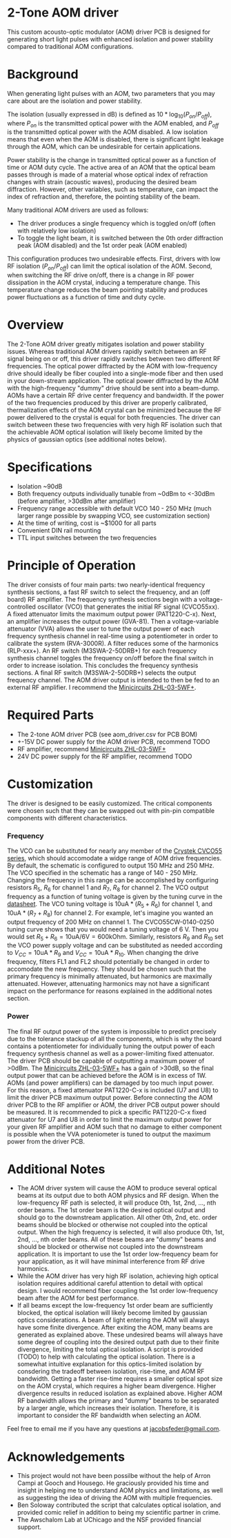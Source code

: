 # 2-Tone AOM driver
This custom acousto-optic modulator (AOM) driver PCB is designed for generating short light pulses with enhanced isolation and power stability compared to traditional AOM configurations.

# Background
When generating light pulses with an AOM, two parameters that you may care about are the isolation and power stability.

The isolation (usually expressed in dB) is defined as $10*\log_{10}(P_{on} / P_{off})$, where $P_{on}$ is the transmitted optical power with the AOM enabled, and $P_{off}$ is the transmitted optical power with the AOM disabled. A low isolation means that even when the AOM is disabled, there is significant light leakage through the AOM, which can be undesirable for certain applications.

Power stability is the change in transmitted optical power as a function of time or AOM duty cycle. The active area of an AOM that the optical beam passes through is made of a material whose optical index of refraction changes with strain (acoustic waves), producing the desired beam diffraction. However, other variables, such as temperature, can impact the index of refraction and, therefore, the pointing stability of the beam.

Many traditional AOM drivers are used as follows:
- The driver produces a single frequency which is toggled on/off (often with relatively low isolation)
- To toggle the light beam, it is switched between the 0th order diffraction peak (AOM disabled) and the 1st order peak (AOM enabled)

This configuration produces two undesirable effects. First, drivers with low RF isolation ($P_{on}/P_{off}$) can limit the optical isolation of the AOM. Second, when switching the RF drive on/off, there is a change in RF power dissipation in the AOM crystal, inducing a temperature change. This temperature change reduces the beam pointing stability and produces power fluctuations as a function of time and duty cycle.

# Overview

The 2-Tone AOM driver greatly mitigates isolation and power stability issues. Whereas traditional AOM drivers rapidly switch between an RF signal being on or off, this driver rapidly switches between two different RF frequencies. The optical power diffracted by the AOM with low-frequency drive should ideally be fiber coupled into a single-mode fiber and then used in your down-stream application. The optical power diffracted by the AOM with the high-frequency "dummy" drive should be sent into a beam-dump. AOMs have a certain RF drive center frequency and bandwidth. If the power of the two frequencies produced by this driver are properly calibrated, thermalization effects of the AOM crystal can be minimized because the RF power delivered to the crystal is equal for both frequencies. The driver can switch between these two frequencies with very high RF isolation such that the achievable AOM optical isolation will likely become limited by the physics of gaussian optics (see additional notes below).

# Specifications
- Isolation ~90dB
- Both frequency outputs individually tunable from ~0dBm to <-30dBm (before amplifier, >30dBm after amplifier)
- Frequency range accessible with default VCO 140 - 250 MHz (much larger range possible by swapping VCO, see customization section)
- At the time of writing, cost is ~$1000 for all parts
- Convenient DIN rail mounting
- TTL input switches between the two frequencies

# Principle of Operation
The driver consists of four main parts: two nearly-identical frequency synthesis sections, a fast RF switch to select the frequency, and an (off board) RF amplifier. The frequency synthesis sections begin with a voltage-controlled oscillator (VCO) that generates the initial RF signal (CVCO55xx). A fixed attenuator limits the maximum output power (PAT1220-C-x). Next, an amplifier increases the output power (GVA-81). Then a voltage-variable attenuator (VVA) allows the user to tune the output power of each frequency synthesis channel in real-time using a potentiometer in order to calibrate the system (RVA-3000R). A filter reduces some of the harmonics (RLP-xxx+). An RF switch (M3SWA-2-50DRB+) for each frequency synthesis channel toggles the frequency on/off before the final switch in order to increase isolation. This concludes the frequency synthesis sections. A final RF switch (M3SWA-2-50DRB+) selects the output frequency channel. The AOM driver output is intended to then be fed to an external RF amplifier. I recommend the [Minicircuits ZHL-03-5WF+](https://www.minicircuits.com/WebStore/dashboard.html?model=ZHL-03-5WF%2B).

# Required Parts
- The 2-tone AOM driver PCB (see aom_driver.csv for PCB BOM)
- +-15V DC power supply for the AOM driver PCB, recommend TODO
- RF amplifier, recommend [Minicircuits ZHL-03-5WF+](https://www.minicircuits.com/WebStore/dashboard.html?model=ZHL-03-5WF%2B)
- 24V DC power supply for the RF amplifier, recommend TODO

# Customization
The driver is designed to be easily customized. The critical components were chosen such that they can be swapped out with pin-pin compatible components with different characteristics.

### Frequency
The VCO can be substituted for nearly any member of the [Crystek CVCO55 series](https://www.crystek.com/home/vco/cvco55.aspx), which should accomodate a widge range of AOM drive frequencies. By default, the schematic is configured to output 150 MHz and 250 MHz. The VCO specified in the schematic has a range of 140 - 250 MHz. Changing the frequency in this range can be accomplished by configuring resistors $R_{5}$, $R_{6}$ for channel 1 and $R_{7}$, $R_{8}$ for channel 2. The VCO output frequency as a function of tuning voltage is given by the tuning curve in the [datasheet](https://www.crystek.com/specification/vco/CVCO55CW-0140-0250.pdf). The VCO tuning voltage is $10 \text{uA} * (R_5 + R_6)$ for channel 1, and $10 \text{uA} * (R_7 + R_8)$ for channel 2. For example, let's imagine you wanted an output frequency of 200 MHz on channel 1. The CVCO55CW-0140-0250 tuning curve shows that you would need a tuning voltage of 6 V. Then you would set $R_5 + R_6 = 10 \text{uA} / 6 \text{V} = 600 \text{kOhm}$. Similarly, resistors $R_{9}$ and $R_{10}$ set the VCO power supply voltage and can be substituted as needed according to $V_{CC} = 10 \text{uA} * R_{9}$ and $V_{CC} = 10 \text{uA} * R_{10}$. When changing the drive frequency, filters FL1 and FL2 should potentially be changed in order to accomodate the new frequency. They should be chosen such that the primary frequency is minimally attenuated, but harmonics are maximally attenuated. However, attenuating harmonics may not have a significant impact on the performance for reasons explained in the additional notes section.

### Power
The final RF output power of the system is impossible to predict precisely due to the tolerance stackup of all the components, which is why the board contains a potentiometer for individually tuning the output power of each frequency synthesis channel as well as a power-limiting fixed attenuator. The driver PCB should be capable of outputting a maximum power of >0dBm. The [Minicircuits ZHL-03-5WF+](https://www.minicircuits.com/WebStore/dashboard.html?model=ZHL-03-5WF%2B) has a gain of >30dB, so the final output power that can be achieved before the AOM is in excess of 1W. AOMs (and power amplifiers) can be damaged by too much input power. For this reason, a fixed attenuator PAT1220-C-x is included (U7 and U8) to limit the driver PCB maximum output power. Before connecting the AOM driver PCB to the RF amplifier or AOM, the driver PCB output power should be measured. It is recommended to pick a specific PAT1220-C-x fixed attenuator for U7 and U8 in order to limit the maximum output power for your given RF amplifier and AOM such that no damage to either component is possible when the VVA poteniometer is tuned to output the maximum power from the driver PCB.

# Additional Notes
- The AOM driver system will cause the AOM to produce several optical beams at its output due to both AOM physics and RF design. When the low-frequency RF path is selected, it will produce 0th, 1st, 2nd, ..., nth order beams. The 1st order beam is the desired optical output and should go to the downstream application. All other 0th, 2nd, etc. order beams should be blocked or otherwise not coupled into the optical output. When the high frequency is selected, it will also produce 0th, 1st, 2nd, ..., nth order beams. All of these beams are "dummy" beams and should be blocked or otherwise not coupled into the downstream application. It is important to use the 1st order low-frequency beam for your application, as it will have minimal interference from RF drive harmonics.
- While the AOM driver has very high RF isolation, achieving high optical isolation requires additional careful attention to detail with optical design. I would recommend fiber coupling the 1st order low-frequency beam after the AOM for best performance.
- If all beams except the low-frequency 1st order beam are sufficiently blocked, the optical isolation will likely become limited by gaussian optics considerations. A beam of light entering the AOM will always have some finite divergence. After exiting the AOM, many beams are generated as explained above. These undesired beams will always have some degree of coupling into the desired output path due to their finite divergence, limiting the total optical isolation. A script is provided (TODO) to help with calculating the optical isolation. There is a somewhat intuitive explanation for this optics-limited isolation by consdering the tradeoff between isolation, rise-time, and AOM RF bandwidth. Getting a faster rise-time requires a smaller optical spot size on the AOM crystal, which requires a higher beam divergence. Higher divergence results in reduced isolation as explained above. Higher AOM RF bandwidth allows the primary and "dummy" beams to be separated by a larger angle, which increases their isolation. Therefore, it is important to consider the RF bandwidth when selecting an AOM.

Feel free to email me if you have any questions at <jacobsfeder@gmail.com>.

# Acknowledgements
- This project would not have been possilbe without the help of Arron Campi at Gooch and Housego. He graciously provided his time and insight in helping me to understand AOM physics and limitations, as well as suggesting the idea of driving the AOM with multiple frequencies.
- Ben Soloway contributed the script that calculates optical isolation, and provided comic relief in addition to being my scientific partner in crime.
- The Awschalom Lab at UChicago and the NSF provided financial support.
